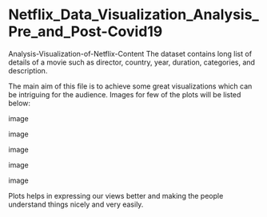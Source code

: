 # Netflix_Data_Visualization_Analysis_Pre_and_Post-Covid19
Analysis-Visualization-of-Netflix-Content
The dataset contains long list of details of a movie such as director, country, year, duration, categories, and description.

The main aim of this file is to achieve some great visualizations which can be intriguing for the audience. Images for few of the plots will be listed below:

image

image

image

image

image

Plots helps in expressing our views better and making the people understand things nicely and very easily.
